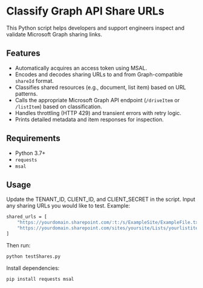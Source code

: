 # Classify Graph API Share URLs

This Python script helps developers and support engineers inspect and validate Microsoft Graph sharing links.

## Features

- Automatically acquires an access token using MSAL.
- Encodes and decodes sharing URLs to and from Graph-compatible `shareId` format.
- Classifies shared resources (e.g., document, list item) based on URL patterns.
- Calls the appropriate Microsoft Graph API endpoint (`/driveItem` or `/listItem`) based on classification.
- Handles throttling (HTTP 429) and transient errors with retry logic.
- Prints detailed metadata and item responses for inspection.

## Requirements

- Python 3.7+
- `requests`
- `msal`

## Usage

Update the TENANT_ID, CLIENT_ID, and CLIENT_SECRET in the script. Input any sharing URLs you would like to test. Example:
```bash
shared_urls = [
    "https://yourdomain.sharepoint.com/:t:/s/ExampleSite/ExampleFile.txt",
    "https://yourdomain.sharepoint.com/sites/yoursite/Lists/yourlistitem"
]

```

Then run:

```bash
python testShares.py
```

Install dependencies:
```bash
pip install requests msal
```



